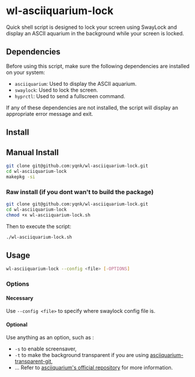 # wl-asciiquarium-lock
Quick shell script is designed to lock your screen using SwayLock and display an ASCII aquarium in the background while your screen is locked.

## Dependencies

Before using this script, make sure the following dependencies are installed on your system:

- `asciiquarium`: Used to display the ASCII aquarium.
- `swaylock`: Used to lock the screen.
- `hyprctl`: Used to send a fullscreen command.

If any of these dependencies are not installed, the script will display an appropriate error message and exit.

## Install

## Manual Install

```bash
git clone git@github.com:yqnk/wl-asciiquarium-lock.git
cd wl-asciiquarium-lock
makepkg -si
```

### Raw install (if you dont wan't to build the package)

```bash
git clone git@github.com:yqnk/wl-asciiquarium-lock.git
cd wl-asciiquarium-lock
chmod +x wl-asciiquarium-lock.sh
```
Then to execute the script:
```bash
./wl-asciiquarium-lock.sh
```

## Usage

```bash
wl-asciiquarium-lock --config <file> [-OPTIONS]
```

### Options

#### Necessary

Use `--config <file>` to specify where swaylock config file is.

#### Optional

Use anything as an option, such as :
- `-s` to enable screensaver,
- `-t` to make the background transparent if you are using [asciiquarium-transparent-git](https://aur.archlinux.org/packages/asciiquarium-transparent-git),
- ...
Refer to [asciiquarium's official repository](https://github.com/cmatsuoka/asciiquarium) for more information.
